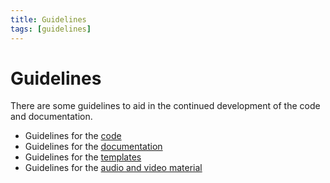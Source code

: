 ```yaml
---
title: Guidelines
tags: [guidelines]
---
```


# Guidelines

There are some guidelines to aid in the continued development of the code and documentation.

*  Guidelines for the [code](/development/guidelines/code)
*  Guidelines for the [documentation](/development/guidelines/documentation)
*  Guidelines for the [templates](/development/guidelines/templates)
*  Guidelines for the [audio and video material](/development/guidelines/video)
